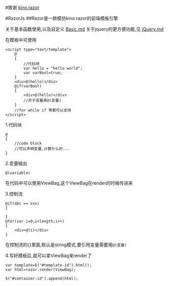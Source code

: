 #致谢 [kino.razor](https://github.com/kinogam/kino.razor)

#RazorJs
##Razor是一款模仿kino.razor的前端模板引擎

关于基本函数使用,以及自定义 [Basic.md](https://code.csdn.net/magicdawn/razorjs/tree/master/Basic.md)
关于jquery的更方便功能,见 [jQuery.md](https://code.csdn.net/magicdawn/razorjs/tree/master/jQuery.md)


在模板中可使用

	<script type="text/template">
		@
		{
			//代码块
			var hello = "hello world";			
			var varBool=true;
		}
		<div>@(hello)</div>
		@if(varBool)
		{
			<div>@(hello)</div>
            //对于变量来@(变量)
		}
        //for while if 等都可以支持	
	</script>

1.代码块

    @
    {
        //code block
        //可以声明变量,计算什么的...
    }

2.变量输出

    @(variable)

在代码中可以使用ViewBag,这个ViewBag在render的时候传进来

3.控制流
    
    @if(abc == xxx)
    {
        
    }
    @for(var i=0;i<length;i++)
    {
        <div>@(i)</div>
    }
在控制流的{}里面,默认是string模式,要引用变量需要用`@(变量)`


4.写好模板后,就可以拿ViewBag来render了
    
    var template=$("#template-id").html();
    var html=razor.render(ViewBag);
    
    $("#container-id").append(html);